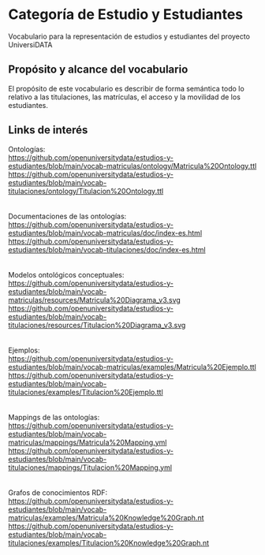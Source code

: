 # Categoría de Estudio y Estudiantes
Vocabulario para la representación de estudios y estudiantes del proyecto UniversiDATA

## Propósito y alcance del vocabulario
El propósito de este vocabulario es describir de forma semántica todo lo relativo a las titulaciones, las matrículas, el acceso y la movilidad de los estudiantes.

## Links de interés
Ontologías: <br>
https://github.com/openuniversitydata/estudios-y-estudiantes/blob/main/vocab-matriculas/ontology/Matricula%20Ontology.ttl <br>
https://github.com/openuniversitydata/estudios-y-estudiantes/blob/main/vocab-titulaciones/ontology/Titulacion%20Ontology.ttl <br>
 <br><br>
Documentaciones de las ontologías: <br>
https://github.com/openuniversitydata/estudios-y-estudiantes/blob/main/vocab-matriculas/doc/index-es.html <br>
https://github.com/openuniversitydata/estudios-y-estudiantes/blob/main/vocab-titulaciones/doc/index-es.html <br>
 <br><br>
Modelos ontológicos conceptuales: <br>
https://github.com/openuniversitydata/estudios-y-estudiantes/blob/main/vocab-matriculas/resources/Matricula%20Diagrama_v3.svg <br>
https://github.com/openuniversitydata/estudios-y-estudiantes/blob/main/vocab-titulaciones/resources/Titulacion%20Diagrama_v3.svg <br>
 <br><br>
Ejemplos: <br>
https://github.com/openuniversitydata/estudios-y-estudiantes/blob/main/vocab-matriculas/examples/Matricula%20Ejemplo.ttl <br>
https://github.com/openuniversitydata/estudios-y-estudiantes/blob/main/vocab-titulaciones/examples/Titulacion%20Ejemplo.ttl <br>
 <br><br>
Mappings de las ontologías: <br>
https://github.com/openuniversitydata/estudios-y-estudiantes/blob/main/vocab-matriculas/mappings/Matricula%20Mapping.yml <br>
https://github.com/openuniversitydata/estudios-y-estudiantes/blob/main/vocab-titulaciones/mappings/Titulacion%20Mapping.yml <br>
 <br><br>
Grafos de conocimientos RDF: <br>
https://github.com/openuniversitydata/estudios-y-estudiantes/blob/main/vocab-matriculas/examples/Matricula%20Knowledge%20Graph.nt <br>
https://github.com/openuniversitydata/estudios-y-estudiantes/blob/main/vocab-titulaciones/examples/Titulacion%20Knowledge%20Graph.nt <br>
 <br><br>
